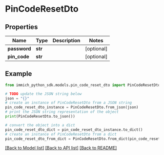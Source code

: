 # PinCodeResetDto


## Properties

Name | Type | Description | Notes
------------ | ------------- | ------------- | -------------
**password** | **str** |  | [optional] 
**pin_code** | **str** |  | [optional] 

## Example

```python
from immich_python_sdk.models.pin_code_reset_dto import PinCodeResetDto

# TODO update the JSON string below
json = "{}"
# create an instance of PinCodeResetDto from a JSON string
pin_code_reset_dto_instance = PinCodeResetDto.from_json(json)
# print the JSON string representation of the object
print(PinCodeResetDto.to_json())

# convert the object into a dict
pin_code_reset_dto_dict = pin_code_reset_dto_instance.to_dict()
# create an instance of PinCodeResetDto from a dict
pin_code_reset_dto_from_dict = PinCodeResetDto.from_dict(pin_code_reset_dto_dict)
```
[[Back to Model list]](../README.md#documentation-for-models) [[Back to API list]](../README.md#documentation-for-api-endpoints) [[Back to README]](../README.md)


